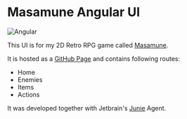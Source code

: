 # Masamune Angular UI

![Angular](https://img.shields.io/badge/Angular-19.2.9-purple?logo=angular)

This UI is for my 2D Retro RPG game called [Masamune](https://github.com/Quillraven/Masamune).

It is hosted as a [GitHub Page](https://quillraven.github.io/masamune-ang/) and contains following routes:
- Home
- Enemies
- Items
- Actions

It was developed together with Jetbrain's [Junie](https://www.jetbrains.com/de-de/junie/) Agent.
